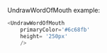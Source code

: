 UndrawWordOfMouth example:
```js 
<UndrawWordOfMouth
    primaryColor='#6c68fb'
    height= '250px'
    />
```